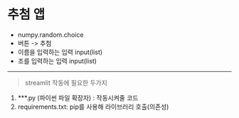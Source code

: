 # 추첨 앱
* numpy.random.choice 
* 버튼 -> 추첨
* 이름을 입력하는 입력 input(list)
* 조를 입력하는 입력 input(list)
---
> streamlit 작동에 필요한 두가지
1. ***.py (파이썬 파일 확장자) : 작동시켜줄 코드
1. requirements.txt: pip를 사용해 라이브러리 호출(의존성)